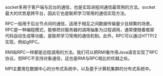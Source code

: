 socket多用于客户端与后台的通信，也是实现进程间通信最常用的方法。socket最大的优势是跨平台，因此它也是联邦学习常用的通信实现方法。

RPC一般用于后台节点间的通信，适用于相互之间数据传输量少且频繁的场景。RPC是一种编程模式，能够把对服务器的调用抽象为过程调用，通常便随着框架代码自动生成等功能，是联邦学习常用的通信机制。此外，RPC可以通过HTTP/2实现，例如gRPC。

RMI和RPC一样都是远程调用的方法。我们可以把RMI看作用Java语言实现了RPC协议。但RPC不支持对象通信，这也是RMI与RPC相比的优越之处。

MPI主要用在数据中心的分布式系统中，以及基于计算机集群的分布式系统中。
